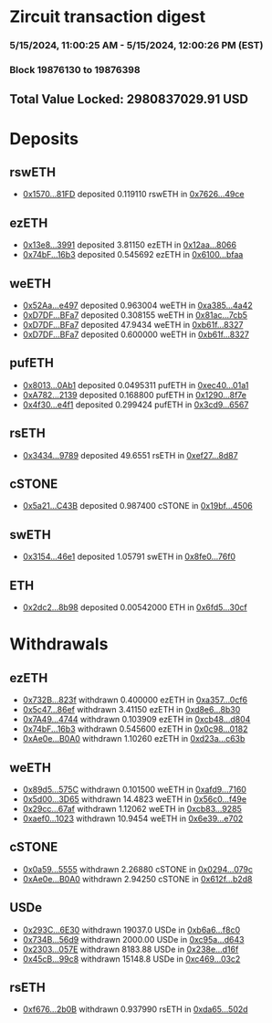 # Zircuit transaction digest
### 5/15/2024, 11:00:25 AM - 5/15/2024, 12:00:26 PM (EST)
### Block 19876130 to 19876398

## Total Value Locked: 2980837029.91 USD

# Deposits
## rswETH
- [0x1570...81FD](https://etherscan.io/address/0x1570F7661E9746de65E02D75985C37aad58881FD) deposited 0.119110 rswETH in [0x7626...49ce](https://etherscan.io/tx/0x1570F7661E9746de65E02D75985C37aad58881FD)
## ezETH
- [0x13e8...3991](https://etherscan.io/address/0x13e8304443C28cd640F531cCd18932C916a53991) deposited 3.81150 ezETH in [0x12aa...8066](https://etherscan.io/tx/0x13e8304443C28cd640F531cCd18932C916a53991)
- [0x74bF...16b3](https://etherscan.io/address/0x74bF5d3552235fC217c3cB6e13D774d5bfef16b3) deposited 0.545692 ezETH in [0x6100...bfaa](https://etherscan.io/tx/0x74bF5d3552235fC217c3cB6e13D774d5bfef16b3)
## weETH
- [0x52Aa...e497](https://etherscan.io/address/0x52Aa899454998Be5b000Ad077a46Bbe360F4e497) deposited 0.963004 weETH in [0xa385...4a42](https://etherscan.io/tx/0x52Aa899454998Be5b000Ad077a46Bbe360F4e497)
- [0xD7DF...BFa7](https://etherscan.io/address/0xD7DF7E085214743530afF339aFC420c7c720BFa7) deposited 0.308155 weETH in [0x81ac...7cb5](https://etherscan.io/tx/0xD7DF7E085214743530afF339aFC420c7c720BFa7)
- [0xD7DF...BFa7](https://etherscan.io/address/0xD7DF7E085214743530afF339aFC420c7c720BFa7) deposited 47.9434 weETH in [0xb61f...8327](https://etherscan.io/tx/0xD7DF7E085214743530afF339aFC420c7c720BFa7)
- [0xD7DF...BFa7](https://etherscan.io/address/0xD7DF7E085214743530afF339aFC420c7c720BFa7) deposited 0.600000 weETH in [0xb61f...8327](https://etherscan.io/tx/0xD7DF7E085214743530afF339aFC420c7c720BFa7)
## pufETH
- [0x8013...0Ab1](https://etherscan.io/address/0x8013a922cd18834d48789e6A808024C46B460Ab1) deposited 0.0495311 pufETH in [0xec40...01a1](https://etherscan.io/tx/0x8013a922cd18834d48789e6A808024C46B460Ab1)
- [0xA782...2139](https://etherscan.io/address/0xA782544D15a55F17DfB259Bf8322fA4901FB2139) deposited 0.168800 pufETH in [0x1290...8f7e](https://etherscan.io/tx/0xA782544D15a55F17DfB259Bf8322fA4901FB2139)
- [0x4f30...e4f1](https://etherscan.io/address/0x4f302Ee3673140F3E1F95d4162Cb8d91FB0De4f1) deposited 0.299424 pufETH in [0x3cd9...6567](https://etherscan.io/tx/0x4f302Ee3673140F3E1F95d4162Cb8d91FB0De4f1)
## rsETH
- [0x3434...9789](https://etherscan.io/address/0x34349c5569e7B846c3558961552D2202760A9789) deposited 49.6551 rsETH in [0xef27...8d87](https://etherscan.io/tx/0x34349c5569e7B846c3558961552D2202760A9789)
## cSTONE
- [0x5a21...C43B](https://etherscan.io/address/0x5a210491706d78a6AEd924BB8a6C7d1Bf847C43B) deposited 0.987400 cSTONE in [0x19bf...4506](https://etherscan.io/tx/0x5a210491706d78a6AEd924BB8a6C7d1Bf847C43B)
## swETH
- [0x3154...46e1](https://etherscan.io/address/0x3154c7408CFe9124218CB89c81643F3Cfa4346e1) deposited 1.05791 swETH in [0x8fe0...76f0](https://etherscan.io/tx/0x3154c7408CFe9124218CB89c81643F3Cfa4346e1)
## ETH
- [0x2dc2...8b98](https://etherscan.io/address/0x2dc23F2a1885819bc6aaDAA469E928B51fd68b98) deposited 0.00542000 ETH in [0x6fd5...30cf](https://etherscan.io/tx/0x2dc23F2a1885819bc6aaDAA469E928B51fd68b98)
# Withdrawals
## ezETH
- [0x732B...823f](https://etherscan.io/address/0x732Ba0A0c62E82758dF935F8C4FFb9c59531823f) withdrawn 0.400000 ezETH in [0xa357...0cf6](https://etherscan.io/tx/0x732Ba0A0c62E82758dF935F8C4FFb9c59531823f)
- [0x5c47...86ef](https://etherscan.io/address/0x5c4795d89d1a60F4Ce6A59c709f5139f6cC286ef) withdrawn 3.41150 ezETH in [0xd8e6...8b30](https://etherscan.io/tx/0x5c4795d89d1a60F4Ce6A59c709f5139f6cC286ef)
- [0x7A49...4744](https://etherscan.io/address/0x7A493Be5c2ce014cD049Bf178a1ac0Db1B434744) withdrawn 0.103909 ezETH in [0xcb48...d804](https://etherscan.io/tx/0x7A493Be5c2ce014cD049Bf178a1ac0Db1B434744)
- [0x74bF...16b3](https://etherscan.io/address/0x74bF5d3552235fC217c3cB6e13D774d5bfef16b3) withdrawn 0.545600 ezETH in [0x0c98...0182](https://etherscan.io/tx/0x74bF5d3552235fC217c3cB6e13D774d5bfef16b3)
- [0xAe0e...B0A0](https://etherscan.io/address/0xAe0e669BFB4BD171023Df76b94049CabFA59B0A0) withdrawn 1.10260 ezETH in [0xd23a...c63b](https://etherscan.io/tx/0xAe0e669BFB4BD171023Df76b94049CabFA59B0A0)
## weETH
- [0x89d5...575C](https://etherscan.io/address/0x89d59ECAED81740D431fDf9b64F39A00402E575C) withdrawn 0.101500 weETH in [0xafd9...7160](https://etherscan.io/tx/0x89d59ECAED81740D431fDf9b64F39A00402E575C)
- [0x5d00...3D65](https://etherscan.io/address/0x5d00f43C02b68609620b2DF6B4289E7BA1b93D65) withdrawn 14.4823 weETH in [0x56c0...f49e](https://etherscan.io/tx/0x5d00f43C02b68609620b2DF6B4289E7BA1b93D65)
- [0x29cc...67af](https://etherscan.io/address/0x29cc59FafA659BeeB430402cA4EE5634ce6c67af) withdrawn 1.12062 weETH in [0xcb83...9285](https://etherscan.io/tx/0x29cc59FafA659BeeB430402cA4EE5634ce6c67af)
- [0xaef0...1023](https://etherscan.io/address/0xaef0988814E9B3fCF3Dc6AE52E17dbfE40aA1023) withdrawn 10.9454 weETH in [0x6e39...e702](https://etherscan.io/tx/0xaef0988814E9B3fCF3Dc6AE52E17dbfE40aA1023)
## cSTONE
- [0x0a59...5555](https://etherscan.io/address/0x0a597325C656D3d10c3A7D293e0C066325255555) withdrawn 2.26880 cSTONE in [0x0294...079c](https://etherscan.io/tx/0x0a597325C656D3d10c3A7D293e0C066325255555)
- [0xAe0e...B0A0](https://etherscan.io/address/0xAe0e669BFB4BD171023Df76b94049CabFA59B0A0) withdrawn 2.94250 cSTONE in [0x612f...b2d8](https://etherscan.io/tx/0xAe0e669BFB4BD171023Df76b94049CabFA59B0A0)
## USDe
- [0x293C...6E30](https://etherscan.io/address/0x293C6937D8D82e05B01335F7B33FBA0c8e256E30) withdrawn 19037.0 USDe in [0xb6a6...f8c0](https://etherscan.io/tx/0x293C6937D8D82e05B01335F7B33FBA0c8e256E30)
- [0x734B...56d9](https://etherscan.io/address/0x734B29f3b026073e18eE5d05CbADdbbe1A0556d9) withdrawn 2000.00 USDe in [0xc95a...d643](https://etherscan.io/tx/0x734B29f3b026073e18eE5d05CbADdbbe1A0556d9)
- [0x2303...057E](https://etherscan.io/address/0x230342654689A7494d3A153b9a68587Ad0a2057E) withdrawn 8183.88 USDe in [0x238e...d16f](https://etherscan.io/tx/0x230342654689A7494d3A153b9a68587Ad0a2057E)
- [0x45cB...99c8](https://etherscan.io/address/0x45cB638e585be8C9E7de110Ff88cCEA5485c99c8) withdrawn 15148.8 USDe in [0xc469...03c2](https://etherscan.io/tx/0x45cB638e585be8C9E7de110Ff88cCEA5485c99c8)
## rsETH
- [0xf676...2b0B](https://etherscan.io/address/0xf676B1d0fbb4cD393cDAe460f3312D9b89402b0B) withdrawn 0.937990 rsETH in [0xda65...502d](https://etherscan.io/tx/0xf676B1d0fbb4cD393cDAe460f3312D9b89402b0B)
